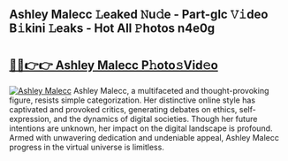 ## Ashley Malecc 𝙻eaked 𝙽u𝚍e - Part-glc 𝚅𝚒deo B𝚒kini 𝙻eaks - Hot All 𝙿hotos n4e0g

# <h2><a href="http://ld425q8.urlbe.top/?page=Ashley+Malecc">🔗🔗👉👉 Ashley Malecc P𝚑oto𝚜Vid𝚎o</a></h2>

[![Ashley Malecc](https://i.imgur.com/eBuTRDB.gif)](http://ld425q8.urlbe.top/?page=Ashley+Malecc)
Ashley Malecc, a multifaceted and thought-provoking figure, resists simple categorization. Her distinctive online style has captivated and provoked critics, generating debates on ethics, self-expression, and the dynamics of digital societies. Though her future intentions are unknown, her impact on the digital landscape is profound. Armed with unwavering dedication and undeniable appeal, Ashley Malecc progress in the virtual universe is limitless.

